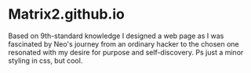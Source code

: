 # Matrix2.github.io
Based on 9th-standard knowledge I designed a  web page as I was fascinated by Neo's journey from an ordinary hacker to the chosen one resonated with my desire for purpose and self-discovery. Ps just a minor styling in css,  but cool.
